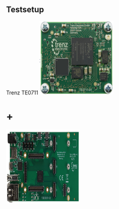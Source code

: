 ## Testsetup
Trenz TE0711
<img src="/images/TE0711.png" width="200" height="200">
# +
<img src="/images/TEB0707.jpg" width="200" height="200">
